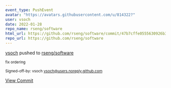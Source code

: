 ```yaml
---
event_type: PushEvent
avatar: "https://avatars.githubusercontent.com/u/814322?"
user: vsoch
date: 2022-01-28
repo_name: rseng/software
html_url: https://github.com/rseng/software/commit/47b7cffe0555630926b33bfe385bb95e4b2f64ae
repo_url: https://github.com/rseng/software
---
```


<a href='https://github.com/vsoch' target='_blank'>vsoch</a> pushed to <a href='https://github.com/rseng/software' target='_blank'>rseng/software</a>

<small>fix ordering

Signed-off-by: vsoch <vsoch@users.noreply.github.com></small>

<a href='https://github.com/rseng/software/commit/47b7cffe0555630926b33bfe385bb95e4b2f64ae' target='_blank'>View Commit</a>